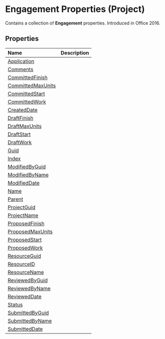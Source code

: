 
# Engagement Properties (Project)

Contains a collection of  **Engagement** properties. Introduced in Office 2016.


## Properties



|**Name**|**Description**|
|:-----|:-----|
|[Application](c5f3a831-22e9-a747-30c7-997ac97ff3e9.md)||
|[Comments](3d0a850a-6edf-e359-4c2d-dbba1c7c5d6e.md)||
|[CommittedFinish](9f2e166d-a609-1816-3c52-3127e3f21dd0.md)||
|[CommittedMaxUnits](84765743-234a-e293-9d3a-e6dd1a51790b.md)||
|[CommittedStart](793a9ba6-5250-54af-4f26-349abf59d5fc.md)||
|[CommittedWork](cd30cfc3-b1fa-19e2-49a1-f77eab1981d6.md)||
|[CreatedDate](22ad79fa-2d98-4f79-d5ed-91ac93c2b5c9.md)||
|[DraftFinish](ae298776-46f2-c39a-5fa4-9b56499526d5.md)||
|[DraftMaxUnits](fa77a2ac-445f-ccbd-88fc-b8bd66e31783.md)||
|[DraftStart](352ffdd1-364b-ec22-286f-babf39bf6bb5.md)||
|[DraftWork](dfcc1702-1004-bf5b-c70f-88e30c331304.md)||
|[Guid](bd65661c-982d-8a1d-8d1b-24a41c9c5abd.md)||
|[Index](5d55800f-ea9f-de13-e81e-d6450e0297cb.md)||
|[ModifiedByGuid](390a65a7-21c1-bd3d-da88-a62108287465.md)||
|[ModifiedByName](97a04489-324b-454b-66a8-3a5915bfd5cb.md)||
|[ModifiedDate](a15d070c-f714-267a-b0bc-8ae9920bc68c.md)||
|[Name](f889308f-e395-67da-5691-c7a53a1856f3.md)||
|[Parent](33522e59-e840-b3af-79f3-3f92035853d9.md)||
|[ProjectGuid](93dfc0f4-06ad-7c4b-de6b-e224a5151689.md)||
|[ProjectName](b1a82d6e-850d-e519-1d17-1699b1ecb56f.md)||
|[ProposedFinish](2c2233f2-ee0b-5054-1300-ed4afdfd4c5f.md)||
|[ProposedMaxUnits](e0cee0d4-b9b8-9368-18dc-d39733996ec8.md)||
|[ProposedStart](ba467fd7-2930-a8b1-6477-0b28a731b9af.md)||
|[ProposedWork](85a93a89-8516-b72b-7aff-3b738a419547.md)||
|[ResourceGuid](9b92c2a6-891d-c7d0-97a8-aee2deee7277.md)||
|[ResourceID](11a1cb67-e799-5dbb-8361-8668a991eaee.md)||
|[ResourceName](0fd48448-b63c-207c-6aa3-eae693ea47e8.md)||
|[ReviewedByGuid](f7080dbb-93f2-fe06-38c2-ed56fd3d73c0.md)||
|[ReviewedByName](264c2472-cf6d-7fb5-956d-857c40a016b9.md)||
|[ReviewedDate](a7cddc80-6ebe-7fd7-553c-ad7f478b8cab.md)||
|[Status](d928fab4-e451-2384-8b0d-1493b444b390.md)||
|[SubmittedByGuid](48885af4-e230-b4df-ae40-b1a285080e89.md)||
|[SubmittedByName](1b310aec-2e0d-1386-c3ba-875356abd704.md)||
|[SubmittedDate](b241f0da-0a2c-3faf-4a3b-44bfa327e3b5.md)||
